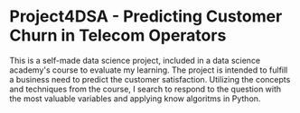 # Project4DSA - Predicting Customer Churn in Telecom Operators
This is a self-made data science project, included in a data science academy's course to evaluate my learning. The project is intended to fulfill a business need to predict the customer satisfaction. Utilizing the concepts and techniques from the course, I search to respond to the question with the most valuable variables and applying know algoritms in Python.
